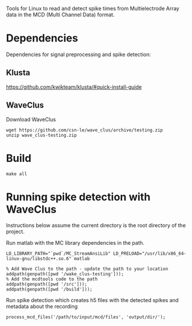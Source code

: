 Tools for Linux to read and detect spike times from Multielectrode Array data
in the MCD (Multi Channel Data) format.

# Dependencies
Dependencies for signal preprocessing and spike detection:

## Klusta
https://github.com/kwikteam/klusta/#quick-install-guide

## WaveClus
Download WaveClus
~~~~
wget https://github.com/csn-le/wave_clus/archive/testing.zip
unzip wave_clus-testing.zip
~~~~

# Build
~~~
make all
~~~

# Running spike detection with WaveClus
Instructions below assume the current directory is the root directory of the
project.

Run matlab with the MC library dependencies in the path.
~~~~
LD_LIBRARY_PATH="`pwd`/MC_StreamAnsiLib" LD_PRELOAD="/usr/lib/x86_64-linux-gnu/libstdc++.so.6" matlab

% Add Wave Clus to the path - update the path to your location
addpath(genpath([pwd '/wake_clus-testing']));
% Add the mcdtools code to the path
addpath(genpath([pwd '/src']));
addpath(genpath([pwd '/build']));
~~~~

Run spike detection which creates h5 files with the detected spikes and
metadata about the recording
~~~~
process_mcd_files('/path/to/input/mcd/files', 'output/dir/');
~~~~


